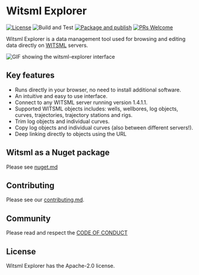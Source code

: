 # Witsml Explorer
[![License](https://img.shields.io/badge/License-Apache%202.0-blue.svg)](https://opensource.org/licenses/Apache-2.0) ![Build and Test](https://github.com/equinor/witsml-explorer/workflows/Build%20and%20Test/badge.svg) 
[![Package and publish](https://github.com/equinor/witsml-explorer/actions/workflows/publish.yml/badge.svg)](https://github.com/equinor/witsml-explorer/actions/workflows/publish.yml)
[![PRs Welcome](https://img.shields.io/badge/PRs-welcome-brightgreen.svg)](/CONTRIBUTING.md)

Witsml Explorer is a data management tool used for browsing and editing data directly on [WITSML](https://en.wikipedia.org/wiki/Wellsite_information_transfer_standard_markup_language) servers.

<img src="./we-demo.gif" alt="GIF showing the witsml-explorer interface">

## Key features
* Runs directly in your browser, no need to install additional software.
* An intuitive and easy to use interface.
* Connect to any WITSML server running version 1.4.1.1.
* Supported WITSML objects includes: wells, wellbores, log objects, curves, trajectories, trajectory stations and rigs.
* Trim log objects and individual curves.
* Copy log objects and individual curves (also between different servers!).
* Deep linking directly to objects using the URL

## Witsml as a Nuget package
Please see [nuget.md](/nuget_witsml.md)

## Contributing
Please see our [contributing.md](/CONTRIBUTING.md).

## Community
Please read and respect the [CODE OF CONDUCT](/CODE_OF_CONDUCT.md)

## License
Witsml Explorer has the Apache-2.0 license.
